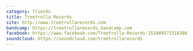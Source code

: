 ```yaml
---
category: friends
title: Treetrolla Records
site: http://www.treetrollarecords.com
bandcamp: https://treetrollarecords.bandcamp.com
facebook: https://www.facebook.com/Treetrolla-Records-151989571518380
soundcloud: https://soundcloud.com/treetrollarecords
---
```



